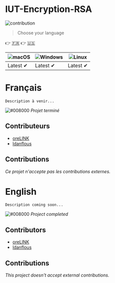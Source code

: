 # IUT-Encryption-RSA

![contribution](https://img.shields.io/badge/contribution-no-red.svg)

> Choose your language

:point_right: [:fr:](#français) :point_right: [:us:](#english)

![macOS](https://user-images.githubusercontent.com/35436186/74678618-cc819500-51bb-11ea-9384-17913ef69023.png) | ![Windows](https://user-images.githubusercontent.com/35436186/74678726-1a969880-51bc-11ea-86df-84733c6c1836.png) | ![Linux](https://user-images.githubusercontent.com/35436186/74678779-4ca7fa80-51bc-11ea-9792-9c9ae0ebf1f5.png) |
--- | --- | --- |
Latest ✔ | Latest ✔ | Latest ✔ |

# Français

`Description à venir...`

![#008000](https://placehold.it/15/008000/000000?text=+)   *Projet terminé*

## Contributeurs

* [oreLINK](https://github.com/oreLINK)
* [ldanflous](https://github.com/ldanflous)

<!---
| ![me](https://gravatar.com/avatar/fa50aeff0ddd6e63273a068b04353d9d?size=100)           |
| --------------------------------- |
| [oreLINK](https://pablo.life)   |
-->
## Contributions

*Ce projet n'accepte pas les contributions externes.*

# English

`Description coming soon...`

![#008000](https://placehold.it/15/008000/000000?text=+)   *Project completed*

## Contributors

* [oreLINK](https://github.com/oreLINK)
* [ldanflous](https://github.com/ldanflous)

## Contributions

*This project doesn't accept external contributions.*

<!-- Markdown link & img -->
[version]: https://img.shields.io/github/release/qubyte/rubidium.svg
